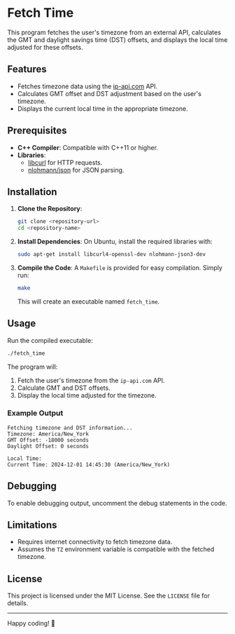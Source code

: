 # Fetch Time

This program fetches the user's timezone from an external API, calculates the GMT and daylight savings time (DST) offsets, and displays the local time adjusted for these offsets.

## Features

- Fetches timezone data using the [ip-api.com](http://ip-api.com) API.
- Calculates GMT offset and DST adjustment based on the user's timezone.
- Displays the current local time in the appropriate timezone.

## Prerequisites

- **C++ Compiler**: Compatible with C++11 or higher.
- **Libraries**:
  - [libcurl](https://curl.se/libcurl/) for HTTP requests.
  - [nlohmann/json](https://github.com/nlohmann/json) for JSON parsing.

## Installation

1. **Clone the Repository**:
   ```bash
   git clone <repository-url>
   cd <repository-name>
   ```

2. **Install Dependencies**:
   On Ubuntu, install the required libraries with:
   ```bash
   sudo apt-get install libcurl4-openssl-dev nlohmann-json3-dev
   ```

3. **Compile the Code**:
   A `Makefile` is provided for easy compilation. Simply run:
   ```bash
   make
   ```
   This will create an executable named `fetch_time`.

## Usage

Run the compiled executable:
```bash
./fetch_time
```

The program will:
1. Fetch the user's timezone from the `ip-api.com` API.
2. Calculate GMT and DST offsets.
3. Display the local time adjusted for the timezone.

### Example Output

```
Fetching timezone and DST information...
Timezone: America/New_York
GMT Offset: -18000 seconds
Daylight Offset: 0 seconds

Local Time:
Current Time: 2024-12-01 14:45:30 (America/New_York)
```

## Debugging

To enable debugging output, uncomment the debug statements in the code.

## Limitations

- Requires internet connectivity to fetch timezone data.
- Assumes the `TZ` environment variable is compatible with the fetched timezone.

## License

This project is licensed under the MIT License. See the `LICENSE` file for details.

---

Happy coding! 🎉
